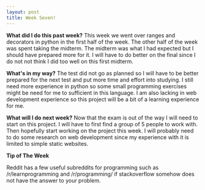 ```yaml
---
layout: post
title: Week Seven!
---
```


**What did I do this past week?** 
This week we went over ranges and decorators in python in the first half of the week. The other half of the week was spent taking the midterm. The midterm was what I had expected but I should have prepared more for it. I will have to do better on the final since I do not not think I did too well on this first midterm.

**What's in my way?** 
The test did not go as planned so I will have to be better prepared for the next test and put more time and effort into studying. I still need more experience in python so some small programming exercises might be need for me to sufficient in this language. I am also lacking in web development experience so this project will be a bit of a learning experience for me.

**What will I do next week?** 
Now that the exam is out of the way I will need to start on this project. I will have to first find a group of 5 people to work with. Then hopefully start working on the project this week. I will probably need to do some research on web development since my experience with it is limited to simple static websites.

**Tip of The Week** 

Reddit has a few useful subreddits for programming such as  /r/learnprogramming and /r/programming/ if stackoverflow somehow does not have the answer to your problem.
